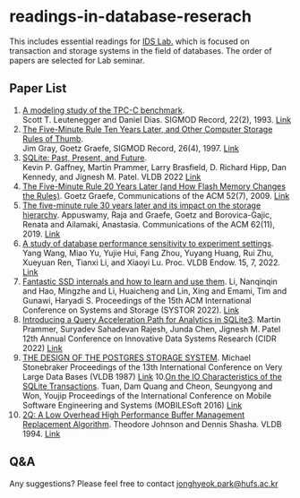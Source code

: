 # readings-in-database-reserach

This includes essential readings for [IDS Lab.](http://ids.hufs.ac.kr/) which is focused on transaction and storage systems in the field of databases.
The order of papers are selected for Lab seminar.

## Paper List
1. [A modeling study of the TPC-C benchmark](/Papers/paper1.pdf).   
   Scott T. Leutenegger and Daniel Dias. SIGMOD Record, 22(2), 1993. [Link](https://dl.acm.org/doi/10.1145/170036.170042)
2. [The Five-Minute Rule Ten Years Later, and Other Computer Storage Rules of Thumb](Papers/paper2.pdf).   
   Jim Gray, Goetz Graefe, SIGMOD Record, 26(4), 1997. [Link](https://dl.acm.org/doi/10.1145/271074.271094)
3. [SQLite: Past, Present, and Future](Papers/paper3.pdf).   
   Kevin P. Gaffney, Martin Prammer, Larry Brasfield, D. Richard Hipp, Dan Kennedy, and Jignesh M. Patel. VLDB 2022 [Link](https://www.vldb.org/pvldb/vol15/p3535-gaffney.pdf)
4. [The Five-Minute Rule 20 Years Later (and How Flash Memory Changes the Rules)](Papers/paper4.pdf). 
   Goetz Graefe, Communications of the ACM 52(7), 2009. [Link](https://dl.acm.org/doi/10.1145/1538788.1538805)
5. [The five-minute rule 30 years later and its impact on the storage hierarchy](Papers/paper5.pdf).
   Appuswamy, Raja and Graefe, Goetz and Borovica-Gajic, Renata and Ailamaki, Anastasia.
   Communications of the ACM 62(11), 2019. [Link](https://doi.org/10.1145/3318163)
6. [A study of database performance sensitivity to experiment settings](Papers/paper6.pdf).
   Yang Wang, Miao Yu, Yujie Hui, Fang Zhou, Yuyang Huang, Rui Zhu, Xueyuan Ren, Tianxi Li, and Xiaoyi Lu.
   Proc. VLDB Endow. 15, 7, 2022. [Link](https://doi.org/10.14778/3523210.3523221)
7. [Fantastic SSD internals and how to learn and use them](Papers/paper7.pdf).
   Li, Nanqinqin and Hao, Mingzhe and Li, Huaicheng and Lin, Xing and Emami, Tim and Gunawi, Haryadi S.
   Proceedings of the 15th ACM International Conference on Systems and Storage (SYSTOR 2022). [Link](https://doi.org/10.1145/3534056.3534940)
8. [Introducing a Query Acceleration Path for Analytics in SQLite3](Papers/paper8.pdf).
   Martin Prammer, Suryadev Sahadevan Rajesh, Junda Chen, Jignesh M. Patel
   12th Annual Conference on Innovative Data Systems Research (CIDR 2022) [Link](https://www.cidrdb.org/cidr2022/papers/p56-prammer.pdf)
9. [THE DESIGN OF THE POSTGRES STORAGE SYSTEM](Papers/paper9.pdf).
   Michael Stonebraker
   Proceedings of the 13th International Conference on Very Large Data Bases (VLDB 1987) [Link](https://dl.acm.org/doi/10.5555/645914.671639)
10.[On the IO Characteristics of the SQLite Transactions](Papers/paper10.pdf).
   Tuan, Dam Quang and Cheon, Seungyong and Won, Youjip
   Proceedings of the International Conference on Mobile Software Engineering and Systems (MOBILESoft 2016) [Link](https://dl.acm.org/doi/10.1145/2897073.2897093)
11. [2Q: A Low Overhead High Performance Buffer Management Replacement Algorithm](Papers/paper11.pdf). 
   Theodore Johnson and Dennis Shasha. VLDB 1994. [Link](https://doi/10.5555/645920.672996)

## Q&A
Any suggestions? Please feel free to contact jonghyeok.park@hufs.ac.kr
